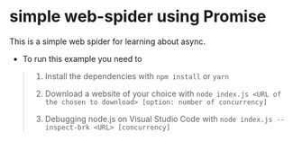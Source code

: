 # simple web-spider using Promise

This is a simple web spider for learning about async.

- To run this example you need to

> 1. Install the dependencies with `npm install` or `yarn`
>
> 2. Download a website of your choice with `node index.js <URL of the chosen to download> [option: number of concurrency]`
>
> 3. Debugging node.js on Visual Studio Code with `node index.js --inspect-brk <URL> [concurrency]`

